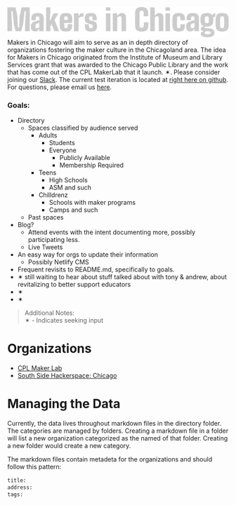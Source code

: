 ![Makers in Chicago](/style400/static/images/logotype.png)  
Makers in Chicago will aim to serve as an in depth directory of organizations fostering the maker culture in the Chicagoland area. The idea for Makers in Chicago originated from the Institute of Museum and Library Services grant that was awarded to the Chicago Public Library and the work that has come out of the CPL MakerLab that it launch. ✶. Please consider joining our [Slack](http://bit.ly/makersinchicago-slack). The current test iteration is located at [right here on github](https://github.com/makersinchicago/makersinchicago-dot-org). For questions, please email us [here](mailto:makerspace@chipublib.org?cc=makersinchicago@jorgegarcia.io&subject=MakersinChicago.org:%20). 

### Goals:
* Directory
  * Spaces classified by audience served
    * Adults
      * Students
      * Everyone
        * Publicly Available
        * Membership Required
    * Teens
      * High Schools
      * ASM and such
    * Chilldrenz
      * Schools with maker programs
      * Camps and such
  * Past spaces 
* Blog?
  * Attend events with the intent documenting more, possibly participating less.
  * Live Tweets
* An easy way for orgs to update their information
  * Possibly Netlify CMS
* Frequent revisits to README.md, specifically to goals.
* ✶ still waiting to hear about stuff talked about with tony & andrew, about revitalizing to better support educators
* ✶
* ✶

> Additional Notes:  
✶ - Indicates seeking input

# Organizations

* [CPL Maker Lab](/directory/collaborative-spaces/cpl-maker-lab.md)
* [South Side Hackerspace: Chicago](/directory/collaborative-spaces/south-side-hackerspace.md)

# Managing the Data

Currently, the data lives throughout markdown files in the directory folder.
The categories are managed by folders. Creating a markdown file in a folder will list a new organization categorized as the named of that folder. Creating a new folder would create a new category.

The markdown files contain metadeta for the organizations and should follow this pattern:

```
title:
address:
tags:
````

